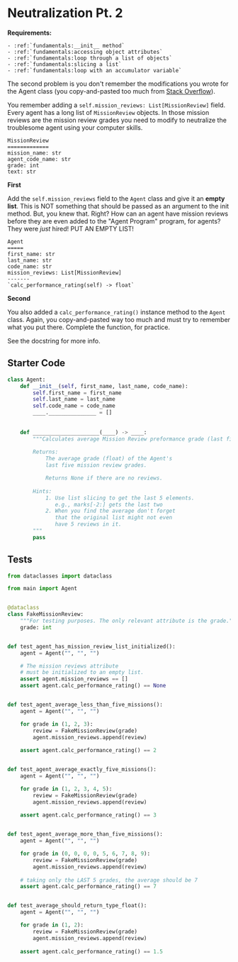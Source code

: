 # Neutralization Pt. 2



**Requirements:**
```eval_rst
- :ref:`fundamentals:__init__ method`
- :ref:`fundamentals:accessing object attributes`
- :ref:`fundamentals:loop through a list of objects`
- :ref:`fundamentals:slicing a list`
- :ref:`fundamentals:loop with an accumulator variable`

```


The second problem is you don't remember the modifications you wrote for the Agent class (you copy-and-pasted too much from [Stack Overflow](https://stackoverflow.com/)). 

You remember adding a `self.mission_reviews: List[MissionReview]` field. Every agent has a long list of `MissionReview` objects. In those mission reviews are the mission review grades you need to modify to neutralize the troublesome agent using your computer skills.

```
MissionReview
=============
mission_name: str
agent_code_name: str
grade: int
text: str
```

**First**

Add the `self.mission_reviews` field to the `Agent` class and give it an **empty list**. This is NOT something that should be passed as an argument to the init method. But, you knew that. Right? How can an agent have mission reviews before they are even added to the "Agent Program" program, for agents? They were *just* hired! PUT AN EMPTY LIST!

```
Agent
=====
first_name: str
last_name: str
code_name: str
mission_reviews: List[MissionReview]
-------
`calc_performance_rating(self) -> float`
```

**Second**

You also added a `calc_performance_rating()` instance method to the `Agent` class. Again, you copy-and-pasted way too much and must try to remember what you put there. Complete the function, for practice.

See the docstring for more info.

## Starter Code
```python
class Agent:
    def __init__(self, first_name, last_name, code_name):
        self.first_name = first_name
        self.last_name = last_name
        self.code_name = code_name
        ____._______________ = []
    
    
    def _____________________(____) -> ____:
        """Calculates average Mission Review preformance grade (last five).
        
        Returns:
            The average grade (float) of the Agent's 
            last five mission review grades.

            Returns None if there are no reviews.
            
        Hints:
            1. Use list slicing to get the last 5 elements.
               e.g., marks[-2:] gets the last two
            2. When you find the average don't forget
               that the original list might not even
               have 5 reviews in it.
        """
        pass
```

## Tests
```python
from dataclasses import dataclass

from main import Agent


@dataclass
class FakeMissionReview:
    """For testing purposes. The only relevant attribute is the grade."""
    grade: int


def test_agent_has_mission_review_list_initialized():
    agent = Agent("", "", "")

    # The mission reviews attribute
    # must be initialized to an empty list.
    assert agent.mission_reviews == []
    assert agent.calc_performance_rating() == None


def test_agent_average_less_than_five_missions():
    agent = Agent("", "", "")

    for grade in (1, 2, 3):
        review = FakeMissionReview(grade)
        agent.mission_reviews.append(review)
    
    assert agent.calc_performance_rating() == 2


def test_agent_average_exactly_five_missions():
    agent = Agent("", "", "")

    for grade in (1, 2, 3, 4, 5):
        review = FakeMissionReview(grade)
        agent.mission_reviews.append(review)
    
    assert agent.calc_performance_rating() == 3


def test_agent_average_more_than_five_missions():
    agent = Agent("", "", "")

    for grade in (0, 0, 0, 0, 5, 6, 7, 8, 9):
        review = FakeMissionReview(grade)
        agent.mission_reviews.append(review)
    
    # taking only the LAST 5 grades, the average should be 7
    assert agent.calc_performance_rating() == 7


def test_average_should_return_type_float():
    agent = Agent("", "", "")

    for grade in (1, 2):
        review = FakeMissionReview(grade)
        agent.mission_reviews.append(review)
    
    assert agent.calc_performance_rating() == 1.5
```

